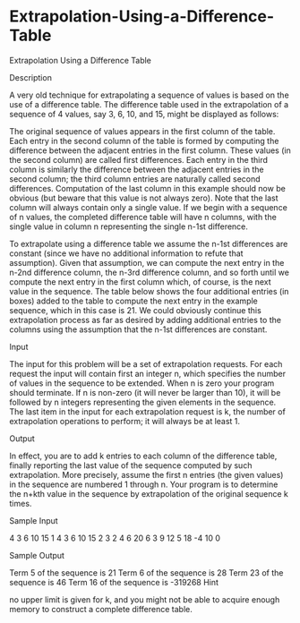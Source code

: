 # Extrapolation-Using-a-Difference-Table

Extrapolation Using a Difference Table

Description

A very old technique for extrapolating a sequence of values is based on the use of a difference table. The difference table used in the extrapolation of a sequence of 4 values, say 3, 6, 10, and 15, might be displayed as follows: 


The original sequence of values appears in the first column of the table. Each entry in the second column of the table is formed by computing the difference between the adjacent entries in the first column. These values (in the second column) are called first differences. Each entry in the third column is similarly the difference between the adjacent entries in the second column; the third column entries are naturally called second differences. Computation of the last column in this example should now be obvious (but beware that this value is not always zero). Note that the last column will always contain only a single value. If we begin with a sequence of n values, the completed difference table will have n columns, with the single value in column n representing the single n-1st difference. 

To extrapolate using a difference table we assume the n-1st differences are constant (since we have no additional information to refute that assumption). Given that assumption, we can compute the next entry in the n-2nd difference column, the n-3rd difference column, and so forth until we compute the next entry in the first column which, of course, is the next value in the sequence. The table below shows the four additional entries (in boxes) added to the table to compute the next entry in the example sequence, which in this case is 21. We could obviously continue this extrapolation process as far as desired by adding additional entries to the columns using the assumption that the n-1st differences are constant. 

Input

The input for this problem will be a set of extrapolation requests. For each request the input will contain first an integer n, which specifies the number of values in the sequence to be extended. When n is zero your program should terminate. If n is non-zero (it will never be larger than 10), it will be followed by n integers representing the given elements in the sequence. The last item in the input for each extrapolation request is k, the number of extrapolation operations to perform; it will always be at least 1.

Output

In effect, you are to add k entries to each column of the difference table, finally reporting the last value of the sequence computed by such extrapolation. More precisely, assume the first n entries (the given values) in the sequence are numbered 1 through n. Your program is to determine the n+kth value in the sequence by extrapolation of the original sequence k times. 

Sample Input

4  3  6  10  15  1
4  3  6  10  15  2
3  2  4  6  20
6  3  9  12  5  18  -4  10
0

Sample Output

Term 5 of the sequence is 21
Term 6 of the sequence is 28
Term 23 of the sequence is 46
Term 16 of the sequence is -319268
Hint

no upper limit is given for k, and you might not be able to acquire enough memory to construct a complete difference table.
